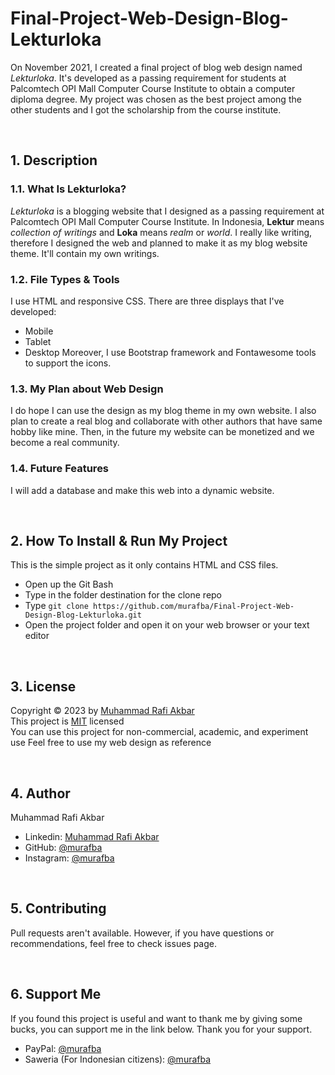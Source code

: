 # Final-Project-Web-Design-Blog-Lekturloka
On November 2021, I created a final project of blog web design named _Lekturloka_. It's developed as a passing requirement for students at Palcomtech OPI Mall Computer Course Institute to obtain a computer diploma degree. My project was chosen as the best project among the other students and I got the scholarship from the course institute.

<br>

## 1. Description
### 1.1. What Is Lekturloka?
*Lekturloka* is a blogging website that I designed as a passing requirement at Palcomtech OPI Mall Computer Course Institute. In Indonesia, **Lektur** means *collection of writings* and **Loka** means *realm* or *world*. I really like writing, therefore I designed the web and planned to make it as my blog website theme. It'll contain my own writings.

### 1.2. File Types & Tools
I use HTML and responsive CSS. There are three displays that I've developed:
- Mobile
- Tablet
- Desktop
Moreover, I use Bootstrap framework and Fontawesome tools to support the icons.

### 1.3. My Plan about Web Design 
I do hope I can use the design as my blog theme in my own website. I also plan to create a real blog and collaborate with other authors that have same hobby like mine. Then, in the future my website can be monetized and we become a real community.

### 1.4. Future Features
I will add a database and make this web into a dynamic website.

<br>

## 2. How To Install & Run My Project
This is the simple project as it only contains HTML and CSS files.
- Open up the Git Bash
- Type in the folder destination for the clone repo
- Type `git clone https://github.com/murafba/Final-Project-Web-Design-Blog-Lekturloka.git`
- Open the project folder and open it on your web browser or your text editor

<br>

## 3. License
Copyright &copy; 2023 by [Muhammad Rafi Akbar](https://github.com/murafba)<br>
This project is [MIT](https://github.com/murafba/Final-Project-Web-Design-Blog-Lekturloka/blob/main/LICENSE) licensed<br>
You can use this project for non-commercial, academic, and experiment use
Feel free to use my web design as reference

<br>

## 4. Author
Muhammad Rafi Akbar
- Linkedin: [Muhammad Rafi Akbar](https://linkedin.com/in/murafba)
- GitHub: [@murafba](https://github.com/murafba)
- Instagram: [@murafba](https://instagram.com/murafba)

<br>

## 5. Contributing
Pull requests aren't available. However, if you have questions or recommendations, feel free to check issues page.

<br>

## 6. Support Me
If you found this project is useful and want to thank me by giving some bucks, you can support me in the link below. Thank you for your support.
- PayPal: [@murafba](https://paypal.me/murafba)
- Saweria (For Indonesian citizens): [@murafba](https://saweria.co/murafba)
